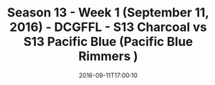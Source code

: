 ---
title: Season 13 - Week 1 (September 11, 2016) - DCGFFL - S13 Charcoal vs S13 Pacific
  Blue (Pacific Blue Rimmers )
teams-score:
- team: _teams/s13-charcoal.md
  score:
- team: _teams/s13-pacific-blue.md
  score: 18
mvp: C. Burrell (Charcoal); J. Boyd (Pacific)
game-ball: D. Honberg (Charcoal); A. Lubash (Pacific)
sportsperson: ''
season: 13
week: 1
date: '2016-09-11T17:00:10'
pageid: season-13-week-1-september-11-2016-4813-vs-4823
---